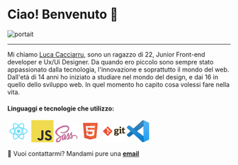 # Ciao! Benvenuto 👋
![portait](/img/portait.jpg)

***

Mi chiamo [Luca Cacciarru](https://lucacacciarru.netlify.app/), sono un ragazzo di 22, Junior Front-end developer e Ux/Ui Designer. Da quando ero piccolo sono sempre stato appassionato dalla tecnologia, l'innovazione e soprattutto il mondo del web. Dall'età di 14 anni ho iniziato a studiare nel mondo del design, e dai 16 in quello dello sviluppo web. In quel momento ho capito cosa volessi fare nella vita. 


#### Linguaggi e tecnologie che utilizzo:
![React Logo](/img/react.png) ![Javascript Logo](/img/javascript.png) ![Sass Logo](/img/sass.png)  ![HTML Logo](/img/html.png) ![git Logo](/img/git.png) ![vscode Logo](/img/vscode.png) 



 💼 Vuoi contattarmi?  Mandami pure una **[email](mailto:user@example.com)**
